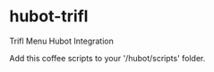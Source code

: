 # hubot-trifl
Trifl Menu Hubot Integration

Add this coffee scripts to your '/hubot/scripts' folder.
